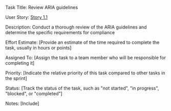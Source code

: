 Task Title: Review ARIA guidelines

User Story: [Story 1.1](Story_1.1.md)

Description: Conduct a thorough review of the ARIA guidelines and determine the specific requirements for compliance

Effort Estimate: [Provide an estimate of the time required to complete the task, usually in hours or points]

Assigned To: [Assign the task to a team member who will be responsible for completing it]

Priority: [Indicate the relative priority of this task compared to other tasks in the sprint]

Status: [Track the status of the task, such as "not started", "in progress", "blocked", or "completed"]

Notes: [Include]

